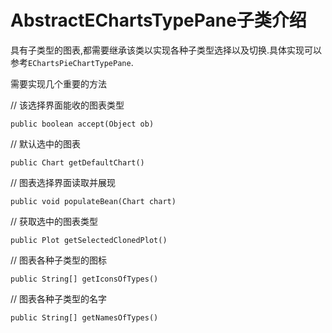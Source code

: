 # AbstractEChartsTypePane子类介绍

具有子类型的图表,都需要继承该类以实现各种子类型选择以及切换.具体实现可以参考`EChartsPieChartTypePane`.

需要实现几个重要的方法

// 该选择界面能收的图表类型

`public boolean accept(Object ob)`

// 默认选中的图表

`public Chart getDefaultChart()`

// 图表选择界面读取并展现

`public void populateBean(Chart chart)`

// 获取选中的图表类型

`public Plot getSelectedClonedPlot()`

// 图表各种子类型的图标

`public String[] getIconsOfTypes()`

// 图表各种子类型的名字

`public String[] getNamesOfTypes()`